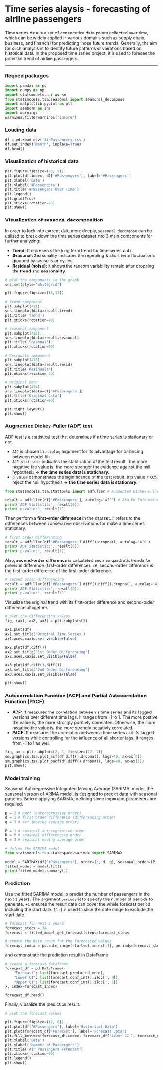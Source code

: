 # Time series alaysis - forecasting of airline passengers

Time series data is a set of consecutive data points collected over time, which can be widely applied in various domains such as supply chain, business, and financial for predicting those future trends. Generally, the aim for such analysis is to identify future patterns or vairations based on historical data. In the proposed time series project, it is used to foresee the potential trend of airline passengers.

---

### Reqired packages
```python
import pandas as pd
import numpy as np
import statsmodels.api as sm
from statsmodels.tsa.seasonal import seasonal_decompose
import matplotlib.pyplot as plt
import seaborn as sns
import warnings
warnings.filterwarnings('ignore')
```
### Loading data
```python
df = pd.read_csv('AirPassengers.csv')
df.set_index('Month', inplace=True)
df.head()
```
### Visualization of historical data
```python
plt.figure(figsize=(20, 5))
plt.plot(df.index, df['#Passengers'], label='#Passengers')
plt.xlabel('Date')
plt.ylabel('#Passengers')
plt.title('#Passengers Over Time')
plt.legend()
plt.grid(True)
plt.xticks(rotation=90)
plt.show()
```
### Visualization of seasonal decomposition
In order to look into current data more deeply, `seasonal_decompose` can be utilized to break down the time series dataset into 3 main components for further analyzing:
* **Trend:** It represents the long term trend for time series data.
* **Seasonal:** Seasonality indicates the repeating & short term fluctuations grouped by seasons or cycles.
* **Residual (noise):** It shows the random variability remain after dropping the **trend** and **seasonality**.
```python
# plot the components in the graph
sns.set(style='whitegrid')

plt.figure(figsize=(18,12))

# trend component
plt.subplot(411)
sns.lineplot(data=result.trend)
plt.title('Trend')
plt.xticks(rotation=90)

# seasonal component
plt.subplot(412)
sns.lineplot(data=result.seasonal)
plt.title('Seasonal')
plt.xticks(rotation=90)

# Residuals component
plt.subplot(413)
sns.lineplot(data=result.resid)
plt.title('Residuals')
plt.xticks(rotation=90)

# Original data
plt.subplot(414)
sns.lineplot(data=df['#Passengers'])
plt.title('Original Data')
plt.xticks(rotation=90)

plt.tight_layout()
plt.show()
```
### Augmented Dickey-Fuller (ADF) test
ADF test is a statistical test that determines if a time series is stationary or not. 
* `AIC` is chosen in `autolag` argument for its advantage for balancing between model fits.
* `ADF statistic` indicates the stablization of the test result. The more negative the value is, the more stronger the evidence against the null hypothesis -> __the time series data is stationary.__
* `p value` demonstrates the siginificance of the test result. If p value < 0.5, reject the null hypothesis -> __the time series data is stationary.__
```python
from statsmodels.tsa.stattools import adfuller # Augmented Dickey-Fuller Test

result = adfuller(df['#Passengers'], autolag='AIC') # Akaike Information Criterion
print('ADF Statistic:', result[0])
print('p-value:', result[1])
```
Then perform a **first-order difference** in the dataset. It refers to the differences between consecutive observations for make a time series stationary.
```python
# first order differencing
result = adfuller(df['#Passengers'].diff().dropna(), autolag='AIC')
print('ADF Statistic:', result[0])
print('p-value:', result[1])
``` 
Also, **second-order difference** is calculated such as quadratic trends for previous difference (first-order difference). i.e, second-order difference is the first-order difference of the first-order difference.
```python
# second order differencing
result = adfuller(df['#Passengers'].diff().diff().dropna(), autolag='AIC')
print('ADF Statistic:', result[0])
print('p-value:', result[1])
```
Visualize the original trend with its first-order difference and second-order difference altogether.
```python
# plot the differencing values
fig, (ax1, ax2, ax3) = plt.subplots(3)

ax1.plot(df)
ax1.set_title('Original Time Series')
ax1.axes.xaxis.set_visible(False)

ax2.plot(df.diff())
ax2.set_title('1st Order Differencing')
ax2.axes.xaxis.set_visible(False)

ax3.plot(df.diff().diff())
ax3.set_title('2nd Order Differencing')
ax3.axes.xaxis.set_visible(False)

plt.show()
```
### Autocorrelation Function (ACF) and Partial Autocorrelation Function (PACF)
* **ACF:** It measures the correlation between a time series and its lagged versions over different time lags. It ranges from -1 to 1. The more postive the value is, the more strongly positivly correlated. Otherwise, the more negative the value is, the more strongly negativly correlated.
* **PACF:** It measures the correlation between a time series and its lagged versions while controlling for the influence of all shorter lags. It ranges from -1 to 1 as well.
```python
fig, ax = plt.subplots(2, 1, figsize=(12, 7))
sm.graphics.tsa.plot_acf(df.diff().dropna(), lags=40, ax=ax[0])
sm.graphics.tsa.plot_pacf(df.diff().dropna(), lags=40, ax=ax[1])
plt.show()
```

### Model training
Seasonal Autoregressive Integrated Moving Average (SARIMA) model, the seasonal version of ARIMA model, is designed to predict data with seasonal patterns. Before applying SARIMA, defining some important parameters are required.
```python
p = 2 # pacf (autoregressive order)
d = 1 # first order difference (differencing order)
q = 1 # acf (moving average order)

P = 1 # seasonal autoregressive order
D = 0 # seasonal differencing order
Q = 3 # seasonal moving average order

# define the SARIMA model
from statsmodels.tsa.statespace.sarimax import SARIMAX

model = SARIMAX(df['#Passengers'], order=(p, d, q), seasonal_order=(P, D, Q, seasonal_period))
fitted_model = model.fit()
print(fitted_model.summary())
```
### Prediction
Use the fitted SARIMA model to predict the number of passengers in the next 2 years.
The argument `periods` is to specify the number of periods to generate. `+1` ensures the result date can cover the whole forecast period including the start date.
`[1:]` is used to slice the date range to exclude the start date.
```python
# forecast for next 2 years
forecast_steps = 24
forecast = fitted_model.get_forecast(steps=forecast_steps)

# create the date range for the forecasted values
forecast_index = pd.date_range(start=df.index[-1], periods=forecast_steps+1, freq='M')[1:].strftime('%Y-%m') # remove start date
```
and demonstrate the prediction result in DataFrame
```python
# create a forecast dataframe
forecast_df = pd.DataFrame({
    "Forecast": list(forecast.predicted_mean),
    "Lower CI": list(forecast.conf_int().iloc[:, 0]),
    "Upper CI": list(forecast.conf_int().iloc[:, 1])
}, index=forecast_index)

forecast_df.head()
```
Finally, viusalize the prediction result.
```python
# plot the forecast values

plt.figure(figsize=(12, 6))
plt.plot(df['#Passengers'], label='Historical Data')
plt.plot(forecast_df['Forecast'], label='Forecast Data')
plt.fill_between(forecast_df.index, forecast_df['Lower CI'], forecast_df['Upper CI'], color='k', alpha=0.1)
plt.xlabel('Date')
plt.ylabel('Number of Passengers')
plt.title('Air Passengers Forecast')
plt.xticks(rotation=90)
plt.legend()
plt.show()
```